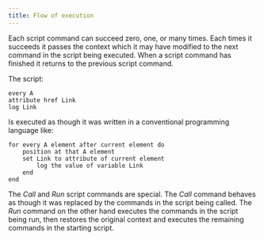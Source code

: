 ```yaml
---
title: Flow of execution
---
```

Each script command can succeed zero, one, or many times.  Each times
	it succeeds it passes the context which it may have modified to
	the next command in the script being executed.  When a script command
	has finished it returns to the previous script command.

The script:

~~~
every A
attribute href Link
log Link
~~~

Is executed as though it was written in a conventional programming
	language like:

~~~
for every A element after current element do
	position at that A element
	set Link to attribute of current element
		log the value of variable Link
	end
end
~~~

The *Call* and *Run* script commands are special.  The *Call* command
	behaves as though it was replaced by the commands in the script
	being called.  The *Run* command on the other hand executes the
	commands in the script being run, then restores the original context
	and executes the remaining commands in the starting script.
